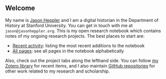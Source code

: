 ## Welcome

My name is [Jason Heppler](http://jasonheppler.org) and I am a digital historian in the Department of History at Stanford University. You can get in touch with me at `jason@jasonheppler.org`. This is my open research notebook which contains notes of my ongoing research projects. The best places to start are:

- [Recent activity](/archive/): listing the most recent additions to the notebook
- [All pages](/archive/alphabetical/): see all pages in the notebook alphabetically

Also, check out the project tabs along the lefthand side. You can follow [my Zotero library](https://www.zotero.org/hepplerj/items) for recent items, and I also maintain [GitHub repositories](http://github.com/hepplerj) for other work related to my research and scholarship.
